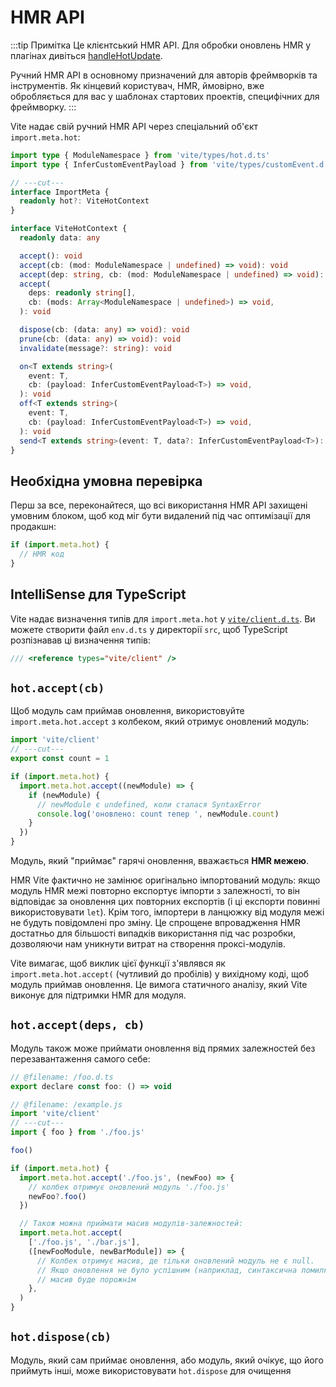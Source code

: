 # HMR API

:::tip Примітка
Це клієнтський HMR API. Для обробки оновлень HMR у плагінах дивіться [handleHotUpdate](./api-plugin#handlehotupdate).

Ручний HMR API в основному призначений для авторів фреймворків та інструментів. Як кінцевий користувач, HMR, ймовірно, вже обробляється для вас у шаблонах стартових проектів, специфічних для фреймворку.
:::

Vite надає свій ручний HMR API через спеціальний об'єкт `import.meta.hot`:

```ts twoslash
import type { ModuleNamespace } from 'vite/types/hot.d.ts'
import type { InferCustomEventPayload } from 'vite/types/customEvent.d.ts'

// ---cut---
interface ImportMeta {
  readonly hot?: ViteHotContext
}

interface ViteHotContext {
  readonly data: any

  accept(): void
  accept(cb: (mod: ModuleNamespace | undefined) => void): void
  accept(dep: string, cb: (mod: ModuleNamespace | undefined) => void): void
  accept(
    deps: readonly string[],
    cb: (mods: Array<ModuleNamespace | undefined>) => void,
  ): void

  dispose(cb: (data: any) => void): void
  prune(cb: (data: any) => void): void
  invalidate(message?: string): void

  on<T extends string>(
    event: T,
    cb: (payload: InferCustomEventPayload<T>) => void,
  ): void
  off<T extends string>(
    event: T,
    cb: (payload: InferCustomEventPayload<T>) => void,
  ): void
  send<T extends string>(event: T, data?: InferCustomEventPayload<T>): void
}
```

## Необхідна умовна перевірка

Перш за все, переконайтеся, що всі використання HMR API захищені умовним блоком, щоб код міг бути видалений під час оптимізації для продакшн:

```js
if (import.meta.hot) {
  // HMR код
}
```

## IntelliSense для TypeScript

Vite надає визначення типів для `import.meta.hot` у [`vite/client.d.ts`](https://github.com/vitejs/vite/blob/main/packages/vite/client.d.ts). Ви можете створити файл `env.d.ts` у директорії `src`, щоб TypeScript розпізнавав ці визначення типів:

```ts
/// <reference types="vite/client" />
```

## `hot.accept(cb)`

Щоб модуль сам приймав оновлення, використовуйте `import.meta.hot.accept` з колбеком, який отримує оновлений модуль:

```js twoslash
import 'vite/client'
// ---cut---
export const count = 1

if (import.meta.hot) {
  import.meta.hot.accept((newModule) => {
    if (newModule) {
      // newModule є undefined, коли сталася SyntaxError
      console.log('оновлено: count тепер ', newModule.count)
    }
  })
}
```

Модуль, який "приймає" гарячі оновлення, вважається **HMR межею**.

HMR Vite фактично не замінює оригінально імпортований модуль: якщо модуль HMR межі повторно експортує імпорти з залежності, то він відповідає за оновлення цих повторних експортів (і ці експорти повинні використовувати `let`). Крім того, імпортери в ланцюжку від модуля межі не будуть повідомлені про зміну. Це спрощене впровадження HMR достатньо для більшості випадків використання під час розробки, дозволяючи нам уникнути витрат на створення проксі-модулів.

Vite вимагає, щоб виклик цієї функції з'являвся як `import.meta.hot.accept(` (чутливий до пробілів) у вихідному коді, щоб модуль приймав оновлення. Це вимога статичного аналізу, який Vite виконує для підтримки HMR для модуля.

## `hot.accept(deps, cb)`

Модуль також може приймати оновлення від прямих залежностей без перезавантаження самого себе:

```js twoslash
// @filename: /foo.d.ts
export declare const foo: () => void

// @filename: /example.js
import 'vite/client'
// ---cut---
import { foo } from './foo.js'

foo()

if (import.meta.hot) {
  import.meta.hot.accept('./foo.js', (newFoo) => {
    // колбек отримує оновлений модуль './foo.js'
    newFoo?.foo()
  })

  // Також можна приймати масив модулів-залежностей:
  import.meta.hot.accept(
    ['./foo.js', './bar.js'],
    ([newFooModule, newBarModule]) => {
      // Колбек отримує масив, де тільки оновлений модуль не є null.
      // Якщо оновлення не було успішним (наприклад, синтаксична помилка),
      // масив буде порожнім
    },
  )
}
```

## `hot.dispose(cb)`

Модуль, який сам приймає оновлення, або модуль, який очікує, що його приймуть інші, може використовувати `hot.dispose` для очищення
